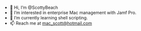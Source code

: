 - 👋 Hi, I’m @ScottyBeach
- 👀 I’m interested in enterprise Mac management with Jamf Pro.
- 🌱 I’m currently learning shell scripting.
- 📫 Reach me at mac_scott@hotmail.com

<!---
ScottyBeach/ScottyBeach is a ✨ special ✨ repository because its `README.md` (this file) appears on your GitHub profile.
You can click the Preview link to take a look at your changes.
--->
